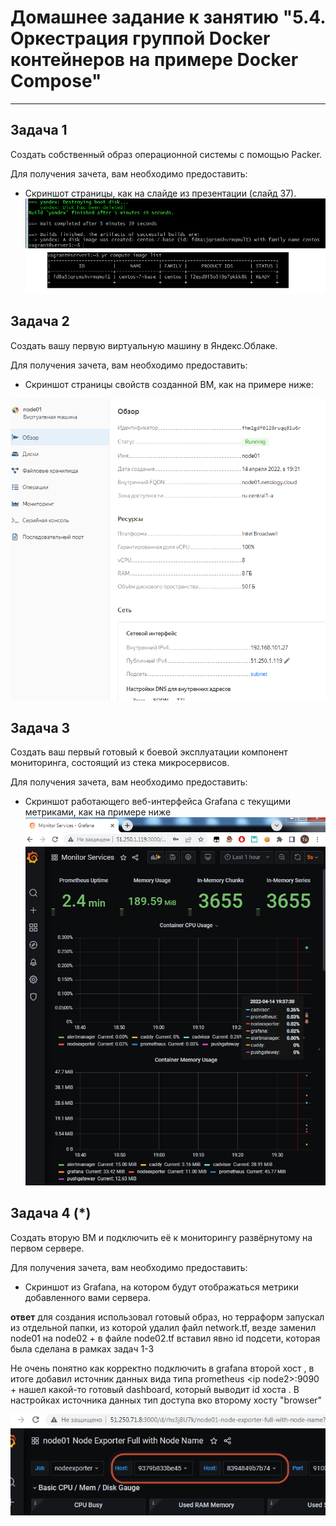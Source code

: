 # Домашнее задание к занятию "5.4. Оркестрация группой Docker контейнеров на примере Docker Compose"

---

## Задача 1

Создать собственный образ операционной системы с помощью Packer.

Для получения зачета, вам необходимо предоставить:
- Скриншот страницы, как на слайде из презентации (слайд 37).
![скрин](virt04_p1.png)

## Задача 2

Создать вашу первую виртуальную машину в Яндекс.Облаке.

Для получения зачета, вам необходимо предоставить:
- Скриншот страницы свойств созданной ВМ, как на примере ниже:

![скрин](virt04_p2.png)


## Задача 3

Создать ваш первый готовый к боевой эксплуатации компонент мониторинга, состоящий из стека микросервисов.

Для получения зачета, вам необходимо предоставить:
- Скриншот работающего веб-интерфейса Grafana с текущими метриками, как на примере ниже
![скрин](virt04_p3.png)

## Задача 4 (*)

Создать вторую ВМ и подключить её к мониторингу развёрнутому на первом сервере.

Для получения зачета, вам необходимо предоставить:
- Скриншот из Grafana, на котором будут отображаться метрики добавленного вами сервера.

__ответ__  для создания использовал готовый образ, но терраформ запускал из отдельной папки, из которой удалил файл  network.tf, везде заменил node01 на node02 + в файле node02.tf вставил явно  id подсети, которая была сделана в рамках задач 1-3 

Не очень понятно как корректно подключить в grafana второй хост , в итоге добавил источник данных вида типа prometheus  \<ip node2\>:9090 + нашел какой-то готовый  dashboard, который выводит id хоста . В настройках источника данных тип доступа вко второму хосту "browser"

![скрин](virt04_p4.png)